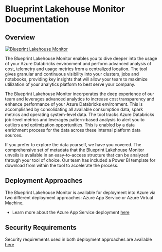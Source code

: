 # Blueprint Lakehouse Monitor Documentation


## Overview
[![Blueprint Lakehouse Monitor](https://img.youtube.com/vi/w_w6J2oqHpE/0.jpg)](https://www.youtube.com/watch?v=w_w6J2oqHpE&ab_channel=Blueprint)

The Blueprint Lakehouse Monitor enables you to dive deeper into the usage of your Azure Databricks environment and perform advanced analysis of cost, telemetry and usage metrics from a centralized location. The tool gives granular and continuous visibility into your clusters, jobs and notebooks, providing key insights that will allow your team to maximize utilization of your analytics platform to best serve your company.

The Blueprint Lakehouse Monitor incorporates the deep experience of our team and leverages advanced analytics to increase cost transparency and enhance performance of your Azure Databricks environment. This is accomplished by consolidating all available consumption data, spark metrics and operating system-level data. The tool tracks Azure Databricks job-level metrics and leverages pattern-based analysis to alert you to outliers and optimization opportunities. This is enabled by a data enrichment process for the data across these internal platform data sources.

If you prefer to explore the data yourself, we have you covered. The comprehensive set of metadata that the Blueprint Lakehouse Monitor unveils is available in an easy-to-access structure that can be analyzed through your tool of choice. Our team has included a Power BI template for download from within the tool to accelerate the process.

## Deployment Approaches
The Blueprint Lakehouse Monitor is available for deployment into Azure via two different deployment approaches: Azure App Service or Azure Virtual Machine.

* Learn more about the Azure App Service deployment [here](azure-app-service-deployment/azure-app-service-deployment.md)

## Security Requirements
Security requirements used in both deployment approaches are available [here](security-requirements.md)